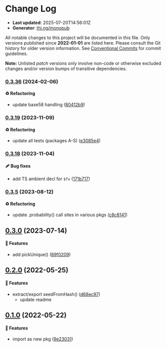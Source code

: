 # Change Log

- **Last updated**: 2025-07-20T14:56:01Z
- **Generator**: [thi.ng/monopub](https://thi.ng/monopub)

All notable changes to this project will be documented in this file.
Only versions published since **2022-01-01** are listed here.
Please consult the Git history for older version information.
See [Conventional Commits](https://conventionalcommits.org/) for commit guidelines.

**Note:** Unlisted _patch_ versions only involve non-code or otherwise excluded changes
and/or version bumps of transitive dependencies.

### [0.3.36](https://github.com/thi-ng/umbrella/tree/@thi.ng/random-fxhash@0.3.36) (2024-02-06)

#### ♻️ Refactoring

- update base58 handling ([80412b9](https://github.com/thi-ng/umbrella/commit/80412b9))

### [0.3.19](https://github.com/thi-ng/umbrella/tree/@thi.ng/random-fxhash@0.3.19) (2023-11-09)

#### ♻️ Refactoring

- update all tests (packages A-S) ([e3085e4](https://github.com/thi-ng/umbrella/commit/e3085e4))

### [0.3.18](https://github.com/thi-ng/umbrella/tree/@thi.ng/random-fxhash@0.3.18) (2023-11-04)

#### 🩹 Bug fixes

- add TS ambient decl for `$fx` ([171b717](https://github.com/thi-ng/umbrella/commit/171b717))

### [0.3.5](https://github.com/thi-ng/umbrella/tree/@thi.ng/random-fxhash@0.3.5) (2023-08-12)

#### ♻️ Refactoring

- update .probability() call sites in various pkgs ([c8c8141](https://github.com/thi-ng/umbrella/commit/c8c8141))

## [0.3.0](https://github.com/thi-ng/umbrella/tree/@thi.ng/random-fxhash@0.3.0) (2023-07-14)

#### 🚀 Features

- add pickUnique() ([89f0209](https://github.com/thi-ng/umbrella/commit/89f0209))

## [0.2.0](https://github.com/thi-ng/umbrella/tree/@thi.ng/random-fxhash@0.2.0) (2022-05-25)

#### 🚀 Features

- extract/export seedFromHash() ([d68ec97](https://github.com/thi-ng/umbrella/commit/d68ec97))
  - update readme

## [0.1.0](https://github.com/thi-ng/umbrella/tree/@thi.ng/random-fxhash@0.1.0) (2022-05-22)

#### 🚀 Features

- import as new pkg ([9e23031](https://github.com/thi-ng/umbrella/commit/9e23031))
